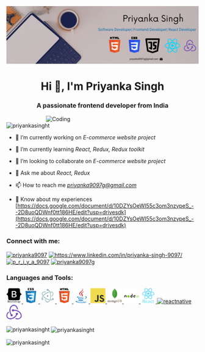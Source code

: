 ![logo](https://github.com/priyankasinght/priyankasinght/blob/main/banner.png)
<h1 align="center">Hi 👋, I'm Priyanka Singh</h1>
<h3 align="center">A passionate frontend developer from India</h3>
<img  alt="Coding" align="right" width="400" src="https://mir-s3-cdn-cf.behance.net/project_modules/disp/601014116770475.6068beff4640a.gif">

<p align="left"> <img src="https://komarev.com/ghpvc/?username=priyankasinght&label=Profile%20views&color=0e75b6&style=flat" alt="priyankasinght" /> </p>

- 🔭 I’m currently working on *E-commerce website project*

- 🌱 I’m currently learning *React, Redux, Redux toolkit*

- 👯 I’m looking to collaborate on *E-commerce website project*

- 💬 Ask me about *React, Redux*

- 📫 How to reach me *priyanka9097g@gmail.com*

- 📄 Know about my experiences [https://docs.google.com/document/d/10DZYsOeWI55c3om3nzvpeS_--2D8uoQDWnf0tt186HE/edit?usp=drivesdk](https://docs.google.com/document/d/10DZYsOeWI55c3om3nzvpeS_--2D8uoQDWnf0tt186HE/edit?usp=drivesdk)

<h3 align="left">Connect with me:</h3>
<p align="left">
<a href="https://twitter.com/priyanka9097" target="blank"><img align="center" src="https://raw.githubusercontent.com/rahuldkjain/github-profile-readme-generator/master/src/images/icons/Social/twitter.svg" alt="priyanka9097" height="30" width="40" /></a>
<a href="https://linkedin.com/in/https://www.linkedin.com/in/priyanka-singh-9097/" target="blank"><img align="center" src="https://raw.githubusercontent.com/rahuldkjain/github-profile-readme-generator/master/src/images/icons/Social/linked-in-alt.svg" alt="https://www.linkedin.com/in/priyanka-singh-9097/" height="30" width="40" /></a>
<a href="https://instagram.com/p_r_i_y_a_9097" target="blank"><img align="center" src="https://raw.githubusercontent.com/rahuldkjain/github-profile-readme-generator/master/src/images/icons/Social/instagram.svg" alt="p_r_i_y_a_9097" height="30" width="40" /></a>
<a href="https://www.hackerearth.com/priyanka9097g" target="blank"><img align="center" src="https://raw.githubusercontent.com/rahuldkjain/github-profile-readme-generator/master/src/images/icons/Social/hackerearth.svg" alt="priyanka9097g" height="30" width="40" /></a>
</p>

<h3 align="left">Languages and Tools:</h3>
<p align="left"> <a href="https://getbootstrap.com" target="_blank" rel="noreferrer"> <img src="https://raw.githubusercontent.com/devicons/devicon/master/icons/bootstrap/bootstrap-plain-wordmark.svg" alt="bootstrap" width="40" height="40"/> </a> <a href="https://www.w3schools.com/css/" target="_blank" rel="noreferrer"> <img src="https://raw.githubusercontent.com/devicons/devicon/master/icons/css3/css3-original-wordmark.svg" alt="css3" width="40" height="40"/> </a> <a href="https://www.electronjs.org" target="_blank" rel="noreferrer"> <img src="https://raw.githubusercontent.com/devicons/devicon/master/icons/electron/electron-original.svg" alt="electron" width="40" height="40"/> </a> <a href="https://www.w3.org/html/" target="_blank" rel="noreferrer"> <img src="https://raw.githubusercontent.com/devicons/devicon/master/icons/html5/html5-original-wordmark.svg" alt="html5" width="40" height="40"/> </a> <a href="https://www.java.com" target="_blank" rel="noreferrer"> <img src="https://raw.githubusercontent.com/devicons/devicon/master/icons/java/java-original.svg" alt="java" width="40" height="40"/> </a> <a href="https://developer.mozilla.org/en-US/docs/Web/JavaScript" target="_blank" rel="noreferrer"> <img src="https://raw.githubusercontent.com/devicons/devicon/master/icons/javascript/javascript-original.svg" alt="javascript" width="40" height="40"/> </a> <a href="https://www.mongodb.com/" target="_blank" rel="noreferrer"> <img src="https://raw.githubusercontent.com/devicons/devicon/master/icons/mongodb/mongodb-original-wordmark.svg" alt="mongodb" width="40" height="40"/> </a> <a href="https://nodejs.org" target="_blank" rel="noreferrer"> <img src="https://raw.githubusercontent.com/devicons/devicon/master/icons/nodejs/nodejs-original-wordmark.svg" alt="nodejs" width="40" height="40"/> </a> <a href="https://reactjs.org/" target="_blank" rel="noreferrer"> <img src="https://raw.githubusercontent.com/devicons/devicon/master/icons/react/react-original-wordmark.svg" alt="react" width="40" height="40"/> </a> <a href="https://reactnative.dev/" target="_blank" rel="noreferrer"> <img src="https://reactnative.dev/img/header_logo.svg" alt="reactnative" width="40" height="40"/> </a> <a href="https://redux.js.org" target="_blank" rel="noreferrer"> <img src="https://raw.githubusercontent.com/devicons/devicon/master/icons/redux/redux-original.svg" alt="redux" width="40" height="40"/> </a> </p>

<p><img align="left" src="https://github-readme-stats.vercel.app/api/top-langs?username=priyankasinght&show_icons=true&locale=en&layout=compact" alt="priyankasinght" /></p>

<p>&nbsp;<img align="center" src="https://github-readme-stats.vercel.app/api?username=priyankasinght&show_icons=true&locale=en" alt="priyankasinght" /></p>

<p><img align="center" src="https://github-readme-streak-stats.herokuapp.com/?user=priyankasinght&" alt="priyankasinght" /></p>
